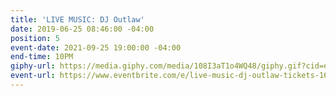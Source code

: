 ```yaml
---
title: 'LIVE MUSIC: DJ Outlaw'
date: 2019-06-25 08:46:00 -04:00
position: 5
event-date: 2021-09-25 19:00:00 -04:00
end-time: 10PM
giphy-url: https://media.giphy.com/media/108I3aT1o4WQ48/giphy.gif?cid=ecf05e47ixnnha3qcv9t3zjchzghopyvi7js3rkyzvjyvmbj&rid=giphy.gif&ct=g
event-url: https://www.eventbrite.com/e/live-music-dj-outlaw-tickets-168143693313
---
```



